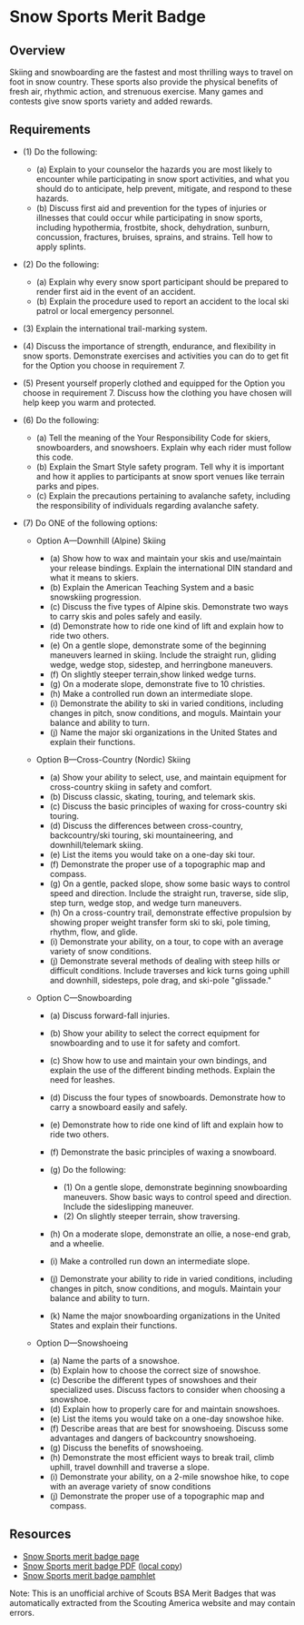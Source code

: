 

# Snow Sports Merit Badge


## Overview



Skiing and snowboarding are the fastest and most thrilling ways to travel on foot in snow country. These sports also provide the physical benefits of fresh air, rhythmic action, and strenuous exercise. Many games and contests give snow sports variety and added rewards.

## Requirements

* (1) Do the following:
    * (a) Explain to your counselor the hazards you are most likely to encounter while participating in snow sport activities, and what you should do to anticipate, help prevent, mitigate, and respond to these hazards.
    * (b) Discuss first aid and prevention for the types of injuries or illnesses that could occur while participating in snow sports, including hypothermia, frostbite, shock, dehydration, sunburn, concussion, fractures, bruises, sprains, and strains. Tell how to apply splints.


* (2) Do the following:
    * (a) Explain why every snow sport participant should be prepared to render first aid in the event of an accident.
    * (b) Explain the procedure used to report an accident to the local ski patrol or local emergency personnel.


* (3) Explain the international trail-marking system.
* (4) Discuss the importance of strength, endurance, and flexibility in snow sports. Demonstrate exercises and activities you can do to get fit for the Option you choose in requirement 7.
* (5) Present yourself properly clothed and equipped for the Option you choose in requirement 7. Discuss how the clothing you have chosen will help keep you warm and protected.
* (6) Do the following:
    * (a) Tell the meaning of the Your Responsibility Code for skiers, snowboarders, and snowshoers. Explain why each rider must follow this code.
    * (b) Explain the Smart Style safety program. Tell why it is important and how it applies to participants at snow sport venues like terrain parks and pipes.
    * (c) Explain the precautions pertaining to avalanche safety, including the responsibility of individuals regarding avalanche safety.


* (7) Do ONE of the following options:
    * Option A—Downhill (Alpine) Skiing
        * (a) Show how to wax and maintain your skis and use/maintain your release bindings. Explain the international DIN standard and what it means to skiers.
        * (b) Explain the American Teaching System and a basic snowskiing progression.
        * (c) Discuss the five types of Alpine skis. Demonstrate two ways to carry skis and poles safely and easily.
        * (d) Demonstrate how to ride one kind of lift and explain how to ride two others.
        * (e) On a gentle slope, demonstrate some of the beginning maneuvers learned in skiing. Include the straight run, gliding wedge, wedge stop, sidestep, and herringbone maneuvers.
        * (f) On slightly steeper terrain,show linked wedge turns.
        * (g) On a moderate slope, demonstrate five to 10 christies.
        * (h) Make a controlled run down an intermediate slope.
        * (i) Demonstrate the ability to ski in varied conditions, including changes in pitch, snow conditions, and moguls. Maintain your balance and ability to turn.
        * (j) Name the major ski organizations in the United States and explain their functions.


    * Option B—Cross-Country (Nordic) Skiing
        * (a) Show your ability to select, use, and maintain equipment for cross-country skiing in safety and comfort.
        * (b) Discuss classic, skating, touring, and telemark skis.
        * (c) Discuss the basic principles of waxing for cross-country ski touring.
        * (d) Discuss the differences between cross-country, backcountry/ski touring, ski mountaineering, and downhill/telemark skiing.
        * (e) List the items you would take on a one-day ski tour.
        * (f) Demonstrate the proper use of a topographic map and compass.
        * (g) On a gentle, packed slope, show some basic ways to control speed and direction. Include the straight run, traverse, side slip, step turn, wedge stop, and wedge turn maneuvers.
        * (h) On a cross-country trail, demonstrate effective propulsion by showing proper weight transfer form ski to ski, pole timing, rhythm, flow, and glide.
        * (i) Demonstrate your ability, on a tour, to cope with an average variety of snow conditions.
        * (j) Demonstrate several methods of dealing with steep hills or difficult conditions. Include traverses and kick turns going uphill and downhill, sidesteps, pole drag, and ski-pole "glissade."


    * Option C—Snowboarding
        * (a) Discuss forward-fall injuries.
        * (b) Show your ability to select the correct equipment for snowboarding and to use it for safety and comfort.
        * (c) Show how to use and maintain your own bindings, and explain the use of the different binding methods. Explain the need for leashes.
        * (d) Discuss the four types of snowboards. Demonstrate how to carry a snowboard easily and safely.
        * (e) Demonstrate how to ride one kind of lift and explain how to ride two others.
        * (f) Demonstrate the basic principles of waxing a snowboard.
        * (g) Do the following:
            * (1) On a gentle slope, demonstrate beginning snowboarding maneuvers. Show basic ways to control speed and direction. Include the sideslipping maneuver.
            * (2) On slightly steeper terrain, show traversing.


        * (h) On a moderate slope, demonstrate an ollie, a nose-end grab, and a wheelie.
        * (i) Make a controlled run down an intermediate slope.
        * (j) Demonstrate your ability to ride in varied conditions, including changes in pitch, snow conditions, and moguls. Maintain your balance and ability to turn.
        * (k) Name the major snowboarding organizations in the United States and explain their functions.


    * Option D—Snowshoeing
        * (a) Name the parts of a snowshoe.
        * (b) Explain how to choose the correct size of snowshoe.
        * (c) Describe the different types of snowshoes and their specialized uses. Discuss factors to consider when choosing a snowshoe.
        * (d) Explain how to properly care for and maintain snowshoes.
        * (e) List the items you would take on a one-day snowshoe hike.
        * (f) Describe areas that are best for snowshoeing. Discuss some advantages and dangers of backcountry snowshoeing.
        * (g) Discuss the benefits of snowshoeing.
        * (h) Demonstrate the most efficient ways to break trail, climb uphill, travel downhill and traverse a slope.
        * (i) Demonstrate your ability, on a 2-mile snowshoe hike, to cope with an average variety of snow conditions
        * (j) Demonstrate the proper use of a topographic map and compass.






## Resources

- [Snow Sports merit badge page](https://www.scouting.org/merit-badges/snow-sports/)
- [Snow Sports merit badge PDF](https://filestore.scouting.org/filestore/Merit_Badge_ReqandRes/Pamphlets/Snow%20Sports_2024.pdf) ([local copy](files/snow-sports-merit-badge.pdf))
- [Snow Sports merit badge pamphlet](https://www.scoutshop.org/mbp-snow-sports-656882.html)

Note: This is an unofficial archive of Scouts BSA Merit Badges that was automatically extracted from the Scouting America website and may contain errors.